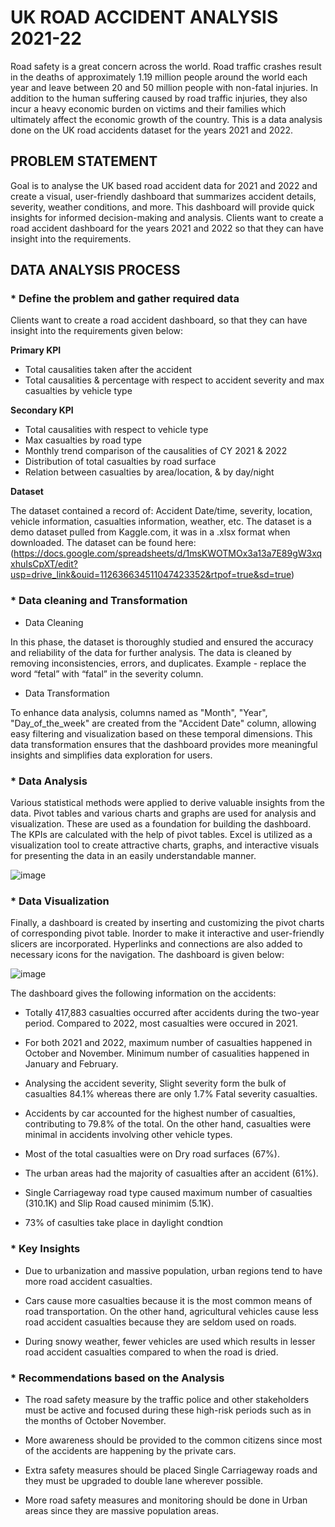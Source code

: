 # UK ROAD ACCIDENT ANALYSIS 2021-22
Road safety is a great concern across the world. Road traffic crashes result in the deaths of approximately 1.19 million people around the world each year and leave between 20 and 50 million people with non-fatal injuries. In addition to the human suffering caused by road traffic injuries, they also incur a heavy economic burden on victims and their families which ultimately affect the economic growth of the country. This is a data analysis done on the UK road accidents dataset for the years 2021 and 2022.
## PROBLEM STATEMENT
Goal is to analyse the UK based road accident data for 2021 and 2022 and create a visual, user-friendly dashboard that summarizes accident details, severity, weather conditions, and more. This dashboard will provide quick insights for informed decision-making and analysis. Clients want to create a road accident dashboard for the years 2021 and 2022 so that they can have insight into the requirements.
## DATA ANALYSIS PROCESS
### * Define the problem and gather required data 

Clients want to create a road accident dashboard, so that they can have insight into the requirements given below:

**Primary KPI**

-	Total causalities taken after the accident
-	Total causalities & percentage with respect to accident severity and max casualties by vehicle type

**Secondary KPI**

-	Total causalities with respect to vehicle type
-	Max casualties by road type
-	Monthly trend comparison of the causalities of CY 2021 & 2022
-	Distribution of total casualties by road surface
-	Relation between casualties by area/location, & by day/night

**Dataset**

The dataset contained a record of: Accident Date/time, severity, location, vehicle information, casualties information, weather, etc. The dataset is a demo dataset pulled from Kaggle.com, it was in a .xlsx format when downloaded. The dataset can be found here: (https://docs.google.com/spreadsheets/d/1msKWOTMOx3a13a7E89gW3xqxhuIsCpXT/edit?usp=drive_link&ouid=112636634511047423352&rtpof=true&sd=true)

### * Data cleaning and Transformation

* Data Cleaning

In this phase, the dataset is thoroughly studied and ensured the accuracy and reliability of the data for further analysis. The data is cleaned by removing inconsistencies, errors, and duplicates. Example - replace the word “fetal” with “fatal” in the severity column.

* Data Transformation

To enhance data analysis, columns named as "Month", "Year", "Day_of_the_week" are created from the "Accident Date" column, allowing easy filtering and visualization based on these temporal dimensions. This data transformation ensures that the dashboard provides more meaningful insights and simplifies data exploration for users.

### * Data Analysis
  
Various statistical methods were applied to derive valuable insights from the data. Pivot tables and various charts and graphs are used for analysis and visualization. These are used as a foundation for building the dashboard. The KPIs are calculated with the help of pivot tables. Excel is utilized as a visualization tool to create attractive charts, graphs, and interactive visuals for presenting the data in an easily understandable manner.

![image](https://github.com/Grace-Elsa-George/Data-Analysis/assets/122536525/184f4dab-c40a-49e6-a5ad-d5907d6e9e64)

### * Data Visualization

Finally, a dashboard is created by inserting and customizing the pivot charts of corresponding pivot table. Inorder to make it interactive and user-friendly slicers are incorporated. Hyperlinks and connections are also added to necessary icons for the navigation.
The dashboard is given below:

![image](https://github.com/Grace-Elsa-George/Data-Analysis/assets/122536525/3c10e831-1056-4d75-a371-45558cc42a18)

The dashboard gives the following information on the accidents:

-	Totally 417,883 casualties occurred after accidents during the two-year period. Compared to 2022, most casualties were occured in 2021.

-	For both 2021 and 2022, maximum number of casualties happened in October and November. Minimum number of casualities happened in January and February.

-	Analysing the accident severity, Slight severity form the bulk of casualties 84.1% whereas there are only 1.7% Fatal severity casualties.

-	Accidents by car accounted for the highest number of casualties, contributing to 79.8% of the total. On the other hand, casualties were minimal in accidents involving other vehicle types.

-	Most of the total casualties were on Dry road surfaces (67%).

-	The urban areas had the majority of casualties after an accident (61%).

-	Single Carriageway road type caused maximum number of casualties (310.1K) and Slip Road caused minimim (5.1K).

-	73% of casulties take place in daylight condtion

### * Key Insights

- Due to urbanization and massive population, urban regions tend to have more road accident casualties.

- Cars cause more casualties because it is the most common means of road transportation. On the other hand, agricultural vehicles cause less road accident casualties because they are seldom used on roads.

- During snowy weather, fewer vehicles are used which results in lesser road accident casualties compared to when the road is dried.

### * Recommendations based on the Analysis

-	The road safety measure by the traffic police and other stakeholders must be active and focused during these high-risk periods such as in the months of October November.

-	More awareness should be provided to the common citizens since most of the accidents are happening by the private cars.

-	Extra safety measures should be placed Single Carriageway roads and they must be upgraded to double lane wherever possible.

-	More road safety measures and monitoring should be done in Urban areas since they are massive population areas.



